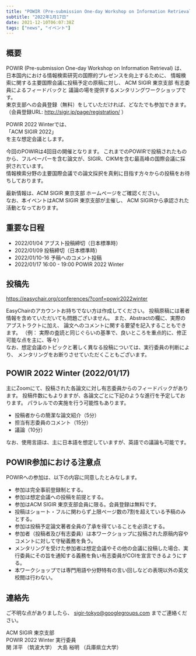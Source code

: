 ```yaml
---
title: "POWIR (Pre-submission One-day Workshop on Information Retrieval) 2022 Winter"
subtitle: "2022年1月17日"
date: 2021-12-10T06:07:38Z
tags: ["news", "イベント"]
---
```


## 概要
POWIR (Pre-submission One-day Workshop on Information Retrieval) は、
日本国内における情報検索研究の国際的プレゼンスを向上するために、
情報検索に関する主要国際会議に投稿予定の原稿に対し、
ACM SIGIR 東京支部 有志委員によるフィードバックと
議論の場を提供するメンタリングワークショップです。<br>
東京支部への会員登録（無料）をしていただければ、どなたでも参加できます。<br>
（会員登録URL: http://sigir.jp/page/registration/ ）

POWIR 2022 Winterでは、<br>
「ACM SIGIR 2022」<br>
を主な想定会議とします。

今回のPOWIRは4回目の開催となります。
これまでのPOWIRで投稿されたものから、フルペーパーを含む論文が、SIGIR、CIKMを含む最高峰の国際会議に採択されています。<br>
情報検索分野の主要国際会議での論文採択を真剣に目指す方々からの投稿をお待ちしております。

最新情報は、ACM SIGIR 東京支部 ホームページをご確認ください。<br>
なお、本イベントはACM SIGIR 東京支部が主催し、
ACM SIGIRから承認された活動となっております。


## 重要な日程
- 2022/01/04 アブスト投稿締切（日本標準時）
- 2022/01/09 投稿締切（日本標準時）
- 2022/01/10-16 予稿へのコメント投稿
- 2022/01/17 16:00 - 19:00 POWIR 2022 Winter


## 投稿先
https://easychair.org/conferences/?conf=powir2022winter

EasyChairのアカウントお持ちでない方は作成してください。
投稿原稿には著者情報を含めていただいても問題ございません。
また、Abstractの欄に、実際のアブストラクトに加え、
論文へのコメントに関する要望を記入することもできます。
（例： 実際の査読と同じぐらいの基準で、良いところを重点的に、修正可能な点を主に、等々）<br>
なお、想定会議のトピックと著しく異なる投稿については、実行委員の判断により、
メンタリングをお断りさせていただくこともございます。


## POWIR 2022 Winter (2022/01/17)
主にZoomにて、投稿された各論文に対し有志委員からのフィードバックがあります。
投稿件数にもよりますが、各論文ごとに下記のような進行を予定しております。
パラレルでの実施を行う可能性もあります。

- 投稿者からの簡潔な論文紹介（5分）
- 担当有志委員のコメント（15分）
- 議論（10分）

なお、使用言語は、主に日本語を想定していますが、英語での議論も可能です。


## POWIR参加における注意点
POWIRへの参加は、以下の内容に同意したとみなします。

- 参加は完全事前登録制とする。
- 参加は想定会議への投稿を前提とする。
- 参加はACM SIGIR 東京支部会員に限る。会員登録は無料です。
- 投稿はショート・フルに関わらず上限ページ数の7割を超えている予稿のみとする。
- 参加は投稿予定論文著者全員の了承を得ていることを必須とする。
- 参加者（投稿者及び有志委員）は本ワークショップに投稿された原稿内容やコメントに対して守秘義務を負う。
- メンタリングを受けた参加者は想定会議やその他の会議に投稿した場合、実行委員にその旨を通知する義務を負い有志委員がCOIを宣言できるようにする。
- 本ワークショップでは専門用語や分野特有の言い回しなどの表現以外の英文校閲は行わない。


## 連絡先
ご不明な点がありましたら、
sigir-tokyo@googlegroups.com
までご連絡ください。


ACM SIGIR 東京支部<br>
POWIR 2022 Winter 実行委員<br>
関 洋平 （筑波大学）　大島 裕明 （兵庫県立大学）
